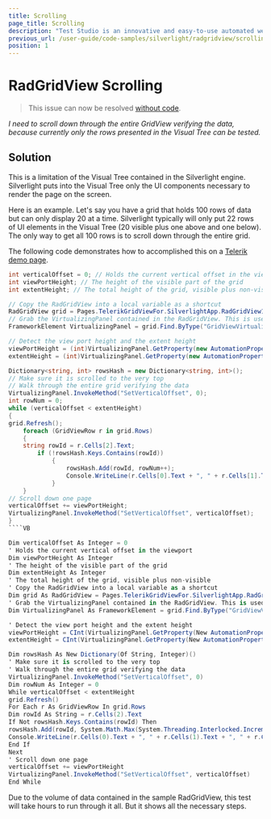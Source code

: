 ```yaml
---
title: Scrolling
page_title: Scrolling
description: "Test Studio is an innovative and easy-to-use automated web, WPF and load testing solution. Test Studio tests support essential technologies like ASP.NET AJAX, Silverlight, PHP and MVC. HTML5, Testing framework, functional testing, performance testing, load testing, exploratory testing, manual testing."
previous_url: /user-guide/code-samples/silverlight/radgridview/scrolling.aspx, /user-guide/code-samples/silverlight/radgridview/scrolling
position: 1
---
```

# RadGridView Scrolling

> This issue can now be resolved <a href="/knowledge-base/silverlight-kb/codeless-scrolling-in-virtualized-panel" target="_blank">without code</a>.

*I need to scroll down through the entire GridView verifying the data, because currently only the rows presented in the Visual Tree can be tested.*

## Solution

This is a limitation of the Visual Tree contained in the Silverlight engine. Silverlight puts into the Visual Tree only the UI components necessary to render the page on the screen.
 
Here is an example. Let's say you have a grid that holds 100 rows of data but can only display 20 at a time. Silverlight typically will only put 22 rows of UI elements in the Visual Tree (20 visible plus one above and one below). The only way to get all 100 rows is to scroll down through the entire grid. 
 
The following code demonstrates how to accomplished this on a <a href="http://demos.telerik.com/silverlight/#GridView/UIVirtualization" target="_blank">Telerik demo page</a>.

````C#
int verticalOffset = 0; // Holds the current vertical offset in the viewport
int viewPortHeight; // The height of the visible part of the grid
int extentHeight; // The total height of the grid, visible plus non-visible

// Copy the RadGridView into a local variable as a shortcut
RadGridView grid = Pages.TelerikGridViewFor.SilverlightApp.RadGridView1Radgridview;
// Grab the VirtualizingPanel contained in the RadGridView. This is used to control the viewable portion of the grid.
FrameworkElement VirtualizingPanel = grid.Find.ByType("GridViewVirtualizingPanel");

// Detect the view port height and the extent height
viewPortHeight = (int)VirtualizingPanel.GetProperty(new AutomationProperty("ViewportHeight", typeof(int)));
extentHeight = (int)VirtualizingPanel.GetProperty(new AutomationProperty("ExtentHeight", typeof(int)));

Dictionary<string, int> rowsHash = new Dictionary<string, int>();
// Make sure it is scrolled to the very top
// Walk through the entire grid verifying the data
VirtualizingPanel.InvokeMethod("SetVerticalOffset", 0);
int rowNum = 0;
while (verticalOffset < extentHeight)
{
grid.Refresh();
	foreach (GridViewRow r in grid.Rows)
	{
	string rowId = r.Cells[2].Text;
		if (!rowsHash.Keys.Contains(rowId))
			{
				rowsHash.Add(rowId, rowNum++);
				Console.WriteLine(r.Cells[0].Text + ", " + r.Cells[1].Text + ", " + r.Cells[2].Text + ", " + r.Cells[3].Text + ", " + r.Cells[4].Text + ", " + r.Cells[5].Text + ", " + r.Cells[6].Text);
			}
    }
// Scroll down one page
verticalOffset += viewPortHeight;
VirtualizingPanel.InvokeMethod("SetVerticalOffset", verticalOffset);
}
````VB

Dim verticalOffset As Integer = 0
' Holds the current vertical offset in the viewport
Dim viewPortHeight As Integer
' The height of the visible part of the grid
Dim extentHeight As Integer
' The total height of the grid, visible plus non-visible
' Copy the RadGridView into a local variable as a shortcut
Dim grid As RadGridView = Pages.TelerikGridViewFor.SilverlightApp.RadGridView1Radgridview
' Grab the VirtualizingPanel contained in the RadGridView. This is used to control the viewable portion of the grid.
Dim VirtualizingPanel As FrameworkElement = grid.Find.ByType("GridViewVirtualizingPanel")

' Detect the view port height and the extent height
viewPortHeight = CInt(VirtualizingPanel.GetProperty(New AutomationProperty("ViewportHeight", GetType(Integer))))
extentHeight = CInt(VirtualizingPanel.GetProperty(New AutomationProperty("ExtentHeight", GetType(Integer))))

Dim rowsHash As New Dictionary(Of String, Integer)()
' Make sure it is scrolled to the very top
' Walk through the entire grid verifying the data
VirtualizingPanel.InvokeMethod("SetVerticalOffset", 0)
Dim rowNum As Integer = 0
While verticalOffset < extentHeight
grid.Refresh()
For Each r As GridViewRow In grid.Rows
Dim rowId As String = r.Cells(2).Text
If Not rowsHash.Keys.Contains(rowId) Then
rowsHash.Add(rowId, System.Math.Max(System.Threading.Interlocked.Increment(rowNum),rowNum - 1))
Console.WriteLine(r.Cells(0).Text + ", " + r.Cells(1).Text + ", " + r.Cells(2).Text + ", " + r.Cells(3).Text + ", " + r.Cells(4).Text + ", " + r.Cells(5).Text + ", " + r.Cells(6).Text)
End If
Next
' Scroll down one page
verticalOffset += viewPortHeight
VirtualizingPanel.InvokeMethod("SetVerticalOffset", verticalOffset)
End While
````

Due to the volume of data contained in the sample RadGridView, this test will take hours to run through it all. But it shows all the necessary steps.  
